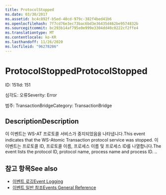 ```yaml
---
title: ProtocolStopped
ms.date: 03/30/2017
ms.assetid: bc4c892f-b5ed-40cd-979c-382f4bed41b6
ms.openlocfilehash: 7f7cd76e3ec73bac6bd3e36435d462be9574832b
ms.sourcegitcommit: bc293b14af795e0e999e3304dd40c0222cf2ffe4
ms.translationtype: MT
ms.contentlocale: ko-KR
ms.lasthandoff: 11/26/2020
ms.locfileid: "96278286"
---
```

# <a name="protocolstopped"></a><span data-ttu-id="98412-102">ProtocolStopped</span><span class="sxs-lookup"><span data-stu-id="98412-102">ProtocolStopped</span></span>

<span data-ttu-id="98412-103">ID: 151</span><span class="sxs-lookup"><span data-stu-id="98412-103">Id: 151</span></span>  
  
 <span data-ttu-id="98412-104">심각도: 오류</span><span class="sxs-lookup"><span data-stu-id="98412-104">Severity: Error</span></span>  
  
 <span data-ttu-id="98412-105">범주: TransactionBridge</span><span class="sxs-lookup"><span data-stu-id="98412-105">Category: TransactionBridge</span></span>  
  
## <a name="description"></a><span data-ttu-id="98412-106">Description</span><span class="sxs-lookup"><span data-stu-id="98412-106">Description</span></span>  

 <span data-ttu-id="98412-107">이 이벤트는 WS-AT 프로토콜 서비스가 중지되었음을 나타냅니다.</span><span class="sxs-lookup"><span data-stu-id="98412-107">This event indicates that the WS-Atomic Transaction protocol service was stopped.</span></span> <span data-ttu-id="98412-108">이 이벤트는 프로토콜 ID, 프로토콜 이름, 프로세스 이름 및 프로세스 ID를 나열합니다.</span><span class="sxs-lookup"><span data-stu-id="98412-108">The event lists the protocol ID, protocol name, process name and process ID.</span></span> <span data-ttu-id="98412-109">.</span><span class="sxs-lookup"><span data-stu-id="98412-109">.</span></span>  
  
## <a name="see-also"></a><span data-ttu-id="98412-110">참고 항목</span><span class="sxs-lookup"><span data-stu-id="98412-110">See also</span></span>

- [<span data-ttu-id="98412-111">이벤트 로깅</span><span class="sxs-lookup"><span data-stu-id="98412-111">Event Logging</span></span>](index.md)
- [<span data-ttu-id="98412-112">이벤트 일반 참조</span><span class="sxs-lookup"><span data-stu-id="98412-112">Events General Reference</span></span>](events-general-reference.md)
